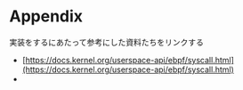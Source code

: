 # Appendix

実装をするにあたって参考にした資料たちをリンクする

- [https://docs.kernel.org/userspace-api/ebpf/syscall.html](https://docs.kernel.org/userspace-api/ebpf/syscall.html)
- 